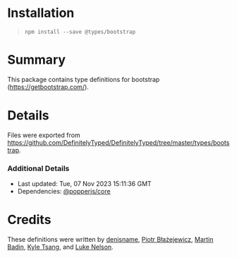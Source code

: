 # Installation
> `npm install --save @types/bootstrap`

# Summary
This package contains type definitions for bootstrap (https://getbootstrap.com/).

# Details
Files were exported from https://github.com/DefinitelyTyped/DefinitelyTyped/tree/master/types/bootstrap.

### Additional Details
 * Last updated: Tue, 07 Nov 2023 15:11:36 GMT
 * Dependencies: [@popperjs/core](https://npmjs.com/package/@popperjs/core)

# Credits
These definitions were written by [denisname](https://github.com/denisname), [Piotr Błażejewicz](https://github.com/peterblazejewicz), [Martin Badin](https://github.com/martin-badin), [Kyle Tsang](https://github.com/kyletsang), and [Luke Nelson](https://github.com/luc122c).
